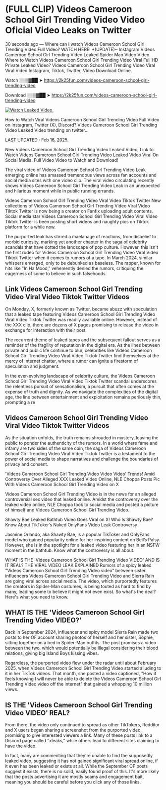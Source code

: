 # (FULL CLIP) Videos Cameroon School Girl Trending Video Video Oficial Video Leaks on Twitter

30 seconds ago — Where can i watch Videos Cameroon School Girl Trending Video Full Video? WATCH HERE! +(UPDATE)~ Instagram Videos Cameroon School Girl Trending Video Leaked Spider Man Video Video. Where to Watch Videos Cameroon School Girl Trending Video Viral Full HD Private Leaked Video? Videos Cameroon School Girl Trending Video Viral Viral Video Instagram, Tiktok, Twitter, Video Download Online.

Watch ░░▒▓██ ➤ https://2k25fun.com/videos-cameroon-school-girl-trending-video

Download ░░▒▓██ ➤ https://2k25fun.com/videos-cameroon-school-girl-trending-video

[![Watch Leaked Video.](https://miro.medium.com/v2/resize:fit:828/format:webp/1*cilzJN44JGOrTw9NJCrNHA.gif "Watch Leaked Video")](https://2k25fun.com/videos-cameroon-school-girl-trending-video)

How to Watch Viral Videos Cameroon School Girl Trending Video Full Video on Instagram, Twitter (X), Discord? Videos Cameroon School Girl Trending Video Leaked Video trending on twitter...

LAST UPDATED : Feb 16, 2025.

New Videos Cameroon School Girl Trending Video Leaked Video, Link to Watch Videos Cameroon School Girl Trending Video Leaked Video Viral On Social Media. Full Video Video to Watch and Download!

The viral video of Videos Cameroon School Girl Trending Video Leak emerging online has amassed tremendous views across fan accounts and social media sites with one video clip. The viral video circulating recently shows Videos Cameroon School Girl Trending Video Leak in an unexpected and hilarious moment while in public running errands.

Videos Cameroon School Girl Trending Video Viral Video Tiktok Twitter New collections of Videos Cameroon School Girl Trending Video Viral Video Tiktok Twitter is now being a creator on Fanfix uploading adult contents. Social media star Videos Cameroon School Girl Trending Video Viral Video Tiktok Twitter is been posting short videos and naughty pics on Tiktok platform for a while now.

The purported leak has stirred a maelanage of reactions, from disbelief to morbid curiosity, marking yet another chapter in the saga of celebrity scandals that have dotted the landscape of pop culture. However, this isn't the first rodeo for Videos Cameroon School Girl Trending Video Viral Video Tiktok Twitter when it comes to rumors of a tape. In March 2024, similar whispers emerged, only to be debunked as baseless. The rapper, known for hits like "In Ha Mood," vehemently denied the rumors, critiquing the eagerness of some to believe in such falsehoods.

## Link Videos Cameroon School Girl Trending Video Viral Video Tiktok Twitter Videos

On Monday, X, formerly known as Twitter, became abuzz with speculation that a leaked tape featuring Videos Cameroon School Girl Trending Video Viral Video Tiktok Twitter was readily available online. However, instead of the XXX clip, there are dozens of X pages promising to release the video in exchange for interaction with their post.

The recurrent theme of leaked tapes and the subsequent fallout serves as a reminder of the fragility of reputation in the digital era. As the lines between private and public life continue to blur, celebrities like Videos Cameroon School Girl Trending Video Viral Video Tiktok Twitter find themselves at the mercy of internet chatter, where a rumor can ignite a firestorm of speculation and judgment.

In the ever-evolving landscape of celebrity culture, the Videos Cameroon School Girl Trending Video Viral Video Tiktok Twitter scandal underscores the relentless pursuit of sensationalism, a pursuit that often comes at the expense of truth and dignity. As we navigate the complexities of the digital age, the line between entertainment and exploitation remains perilously thin, prompting a re

##  Videos Cameroon School Girl Trending Video Viral Video Tiktok Twitter Videos

As the situation unfolds, the truth remains shrouded in mystery, leaving the public to ponder the authenticity of the rumors. In a world where fame and infamy are two sides of the same coin, the saga of Videos Cameroon School Girl Trending Video Viral Video Tiktok Twitter is a testament to the power of social media to shape narratives and challenge the boundaries of privacy and consent.

'Videos Cameroon School Girl Trending Video Video Video' Trends! Amid Controversy Over Alleged XXX Leaked Video Online, NLE Choppa Posts Pic With Videos Cameroon School Girl Trending Video on X

Videos Cameroon School Girl Trending Video is in the news for an alleged controversial sex video that leaked online. Amidst the controversy over the leaked video online, NLE Choppa took to social media and posted a picture of himself and Videos Cameroon School Girl Trending Video.

Shawty Bae Leaked Bathtub Video Goes Viral on X! Who Is Shawty Bae? Know About TikToker’s Naked OnlyFans Video Leak Controversy

Jasmine Orlando, aka Shawty Bae, is a popular TikToker and OnlyFans model who gained popularity online for her inspiring content on Bell’s Palsy. However, she is in the spotlight for a leaked video featuring her in an NSFW moment in the bathtub. Know what the controversy is all about.

WHAT IS THE 'Videos Cameroon School Girl Trending Video VIDEO' AND IS IT REAL? THE VIRAL VIDEO LEAK EXPLAINED Rumors of a spicy leaked "Videos Cameroon School Girl Trending Video video" between sister influencers Videos Cameroon School Girl Trending Video and Sierra Rain are going viral across social media. The video, which purportedly features the creators in Spider-Man costumes, is being touted as hard to find by many, leading some to believe it might not even exist. So what's the deal? Here's what you need to know.

## WHAT IS THE 'Videos Cameroon School Girl Trending Video VIDEO?'

Back in September 2024, influencer and spicy model Sierra Rain made two posts to her OF account sharing photos of herself and her sister, Sophie, sitting together on a bed in Spider-Man outfits. The post promises a video between the two, which would potentially be illegal considering their blood relations, giving big Island Boys kissing vibes.

Regardless, the purported video flew under the radar until about February 2025, when Videos Cameroon School Girl Trending Video started alluding to it in her TikTok videos. That month, she posted a video captioned, "How it feels knowing I will never be able to delete the Videos Cameroon School Girl Trending Video video off the internet" that gained a whopping 10 million views.

## IS THE 'Videos Cameroon School Girl Trending Video VIDEO' REAL?

From there, the video only continued to spread as other TikTokers, Redditor and X users began sharing a screenshot from the purported video, promising to give interested viewers a link. Many of these posts link to a Discord page called "xleaks," while others lead to different sites claiming to have the video.

In fact, many are commenting that they're unable to find the supposedly leaked video, suggesting it has not gained significant viral spread online, if it even has been leaked or exists at all. While the September OF posts suggest it exists, there is no solid, easily found proof of this. It's more likely that the posts advertising it are mostly scams and engagement bait, meaning you should be careful before you click any of those links.
